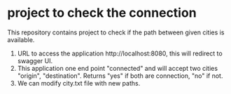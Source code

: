 # project to check the connection

This repository contains project to check if the path between given cities is available.

1. URL to access the application http://localhost:8080, this will redirect to swagger UI.
2. This application one end point "connected" and will accept two cities "origin", "destination". Returns "yes" if both are connection, "no" if not.
3. We can modify city.txt file with new paths.